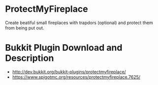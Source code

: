 # ProtectMyFireplace
Create beatiful small fireplaces with trapdors (optional) and protect them from being put out.

# Bukkit Plugin Download and Description

* http://dev.bukkit.org/bukkit-plugins/protectmyfireplace/
* https://www.spigotmc.org/resources/protectmyfireplace.7625/
